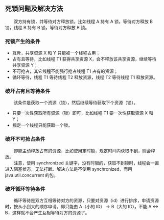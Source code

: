 ## 死锁问题及解决方法
　　双方持有锁，并等待对方释放锁。比如线程 A 持有 A 锁，等待对方释放 B 锁，线程 B 持有 B 锁，等待对方释放 B 锁。

### 死锁产生的条件

- 互斥，共享资源 X 和 Y 只能被一个线程占用；
- 占有且等待，比如线程 T1 获得共享资源 X，会不释放该共享资源，继续等待共享资源 Y；
- 不可抢占，其它线程不能强行抢占线程 T1 占有的资源；
- 循环等待，线程 T1 等待线程 T2 释放资源，线程 T2 等待线程 T1 释放资源。

### 破坏占有且等待条件
　　该条件是获取一个资源（锁），然后继续等待获取下个资源（锁）。

- 只要一次性获取所有资源（锁）即可，比如线程 T1 要一次性获取资源 X 和 Y；
- 规定一个线程只能获取一个锁。

### 破坏不可抢占条件
　　即能主动释放占有的资源，比如使用定时锁，规定时间内获取不到，则会释放。<br />
　　注意，使用 synchronized 关键字，没有时限的，获取不到锁时，线程会一直进入阻塞状态，无法打断。解决方法是不使用 synchronized，而用 java.util.concurrent 的包。

### 破坏循环等待条件
　　循环等待是双方互相等待对方的资源，只要对资源（id）进行排序，申请资源时，按从小到大的顺序申请。即只能由 A（小的 ID） -> B（大的 ID），不能 A <-> B，这样就不会产生互相等待对方的资源了。<br />